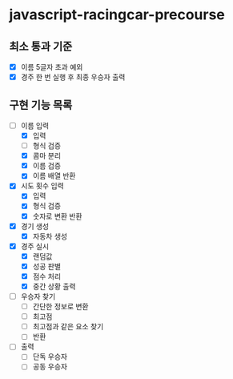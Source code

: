 # javascript-racingcar-precourse

## 최소 통과 기준

- [x] 이름 5글자 초과 예외
- [x] 경주 한 번 실행 후 최종 우승자 출력

## 구현 기능 목록

- [ ] 이름 입력
  - [x] 입력
  - [ ] 형식 검증
  - [x] 콤마 분리
  - [x] 이름 검증
  - [x] 이름 배열 반환

- [x] 시도 횟수 입력
  - [x] 입력
  - [x] 형식 검증
  - [x] 숫자로 변환 반환

- [x] 경기 생성
  - [x] 자동차 생성

- [x] 경주 실시
  - [x] 랜덤값
  - [x] 성공 판별
  - [x] 점수 처리
  - [x] 중간 상황 출력

- [ ] 우승자 찾기
  - [ ] 간단한 정보로 변환
  - [ ] 최고점
  - [ ] 최고점과 같은 요소 찾기
  - [ ] 반환

- [ ] 출력
  - [ ] 단독 우승자
  - [ ] 공동 우승자
